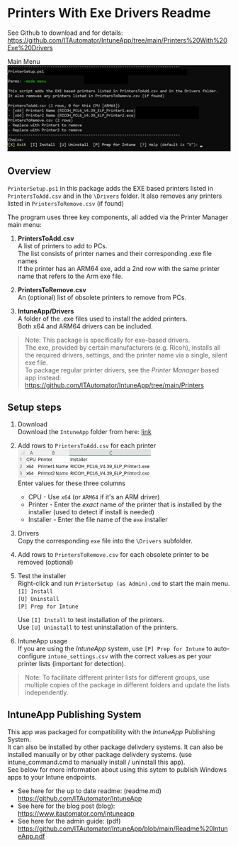 
# Printers With Exe Drivers Readme

See Github to download and for details: https://github.com/ITAutomator/IntuneApp/tree/main/Printers%20With%20Exe%20Drivers  

Main Menu  
<img src=https://raw.githubusercontent.com/ITAutomator/Assets/main/Printers/PrinterWithExeMenu.png alt="screenshot" width="600"/>

## Overview

`PrinterSetup.ps1` in this package adds the EXE based printers listed in `PrintersToAdd.csv` and in the `\Drivers` folder.
It also removes any printers listed in `PrintersToRemove.csv` (if found)

The program uses three key components, all added via the Printer Manager main menu:

1. **PrintersToAdd.csv**  
   A list of printers to add to PCs.  
   The list consists of printer names and their corresponding .exe file names  
   If the printer has an ARM64 exe, add a 2nd row with the same printer name that refers to the Arm exe file.  

2. **PrintersToRemove.csv**  
   An (optional) list of obsolete printers to remove from PCs.  

3. **IntuneApp/Drivers**  
   A folder of the .exe files used to install the added printers.  
   Both x64 and ARM64 drivers can be included.  
  
> Note: This package is specifically for exe-based drivers.  
The exe, provided by certain manufacturers (e.g. Ricoh), installs all the required drivers, settings, and the printer name via a single, silent exe file.  
To package regular printer drivers, see the *Printer Manager* based app instead:  https://github.com/ITAutomator/IntuneApp/tree/main/Printers

## Setup steps

1. Download  
   Download the `IntuneApp` folder from here: [link](https://github.com/ITAutomator/IntuneApp/tree/main/Printers%20With%20Exe%20Drivers)

2. Add rows to `PrintersToAdd.csv` for each printer  
   <img src=https://raw.githubusercontent.com/ITAutomator/Assets/main/Printers/PrinterWithExeAdd.png alt="screenshot" width="300"/>  
   Enter values for these three columns  

   - CPU - Use `x64` (or `ARM64` if it's an ARM driver)  
   - Printer - Enter the *exact* name of the printer that is installed by the installer (used to detect if install is needed)  
   - Installer - Enter the file name of the `exe` installer  

3. Drivers  
   Copy the corresponding `exe` file into the `\Drivers` subfolder.  

4. Add rows to `PrintersToRemove.csv` for each obsolete printer to be removed (optional)  

5. Test the installer  
   Right-click and run `PrinterSetup (as Admin).cmd` to start the main menu.  
   `[I] Install`  
   `[U] Uninstall`  
   `[P] Prep for Intune`  

   Use `[I] Install` to test installation of the printers.  
   Use `[U] Uninstall` to test uninstallation of the printers.  

6. IntuneApp usage  
   If you are using the *IntuneApp* system, use `[P] Prep for Intune` to auto-configure `intune_settings.csv` with the correct values as per your printer lists (important for detection).  

> Note: To facilitate different printer lists for different groups, use multiple copies of the package in different folders and update the lists independently.

## IntuneApp Publishing System

This app was packaged for compatibility with the *IntuneApp* Publishing System.  
It can also be installed by other package delivdery systems.
It can also be installed manually or by other package delivdery systems. (use intune_command.cmd to manually install / uninstall this app).  
See below for more information about using this sytem to publish Windows apps to your Intune endpoints.  

- See here for the up to date readme: (readme.md) <https://github.com/ITAutomator/IntuneApp>  
- See here for the blog post (blog): <https://www.itautomator.com/intuneapp>  
- See here for the admin guide: (pdf) <https://github.com/ITAutomator/IntuneApp/blob/main/Readme%20IntuneApp.pdf>  
